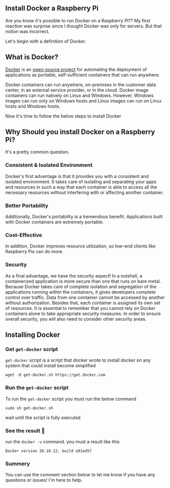 ## Install Docker a Raspberry Pi

Are you know it's possible to run Docker on a Raspberry Pi?? My first reaction was surprise since I thought Docker was only for servers. But that notion was incorrect.

Let's begin with a definition of Docker.

## What is Docker?

[Docker](https://www.docker.com/) is an [open-source project](https://github.com/docker/docker) for automating the deployment of applications as portable, self-sufficient containers that can run anywhere. 

Docker containers can run anywhere, on-premises in the customer data center, in an external service provider, or in the cloud. Docker image containers can run natively on Linux and Windows. However, Windows images can run only on Windows hosts and Linux images can run on Linux hosts and Windows hosts.

Now it's time to follow the below steps to install Docker
## Why Should you install Docker on a Raspberry Pi?
It's a pretty common question. 
### Consistent & Isolated Environment
Docker's first advantage is that it provides you with a consistent and isolated environment. It takes care of isolating and separating your apps and resources in such a way that each container is able to access all the necessary resources without interfering with or affecting another container.
### Better Portability
Additionally, Docker's portability is a tremendous benefit. Applications built with Docker containers are extremely portable. 
### Cost-Effective
In addition, Docker improves resource utilization, so low-end clients like Raspberry Pis can do more.
### Security
As a final advantage, we have the security aspect! In a nutshell, a containerized application is more secure than one that runs on bare metal. Because Docker takes care of complete isolation and segregation of the applications running within the containers, it gives developers complete control over traffic. Data from one container cannot be accessed by another without authorization. Besides that, each container is assigned its own set of resources. It is essential to remember that you cannot rely on Docker containers alone to take appropriate security measures. In order to ensure overall security, you will also need to consider other security areas. 
## Installing Docker
### Get `get-docker` script 
`get-docker` script is a script that docker wrote to install docker on any system that could install become simplified 
```
wget -O get-docker.sh https://get.docker.com
```
### Run the `get-docker` script
To run the `get-docker` script you must run the below command 
```
sudo sh get-docker.sh
```
wait until the script is fully executed 
### See the result 🤩
run the `docker -v` command. you must a result like this 
```
Docker version 20.10.12, build e91ed57
```
### Summery
You can use the comment section below to let me know if you have any questions or issues! I'm here to help.